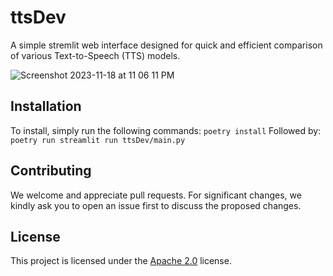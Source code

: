 # ttsDev
A simple stremlit web interface designed for quick and efficient comparison of various Text-to-Speech (TTS) models. 


![Screenshot 2023-11-18 at 11 06 11 PM](https://github.com/JoelKronander/ttsDev/assets/18355572/07b7beb5-a51f-4b12-915e-e50efa78db03)


## Installation
To install, simply run the following commands:
`poetry install`
Followed by:
`poetry run streamlit run ttsDev/main.py`

## Contributing
We welcome and appreciate pull requests. For significant changes, we kindly ask you to open an issue first to discuss the proposed changes.

## License
This project is licensed under the [Apache 2.0](https://choosealicense.com/licenses/apache-2.0/) license.


